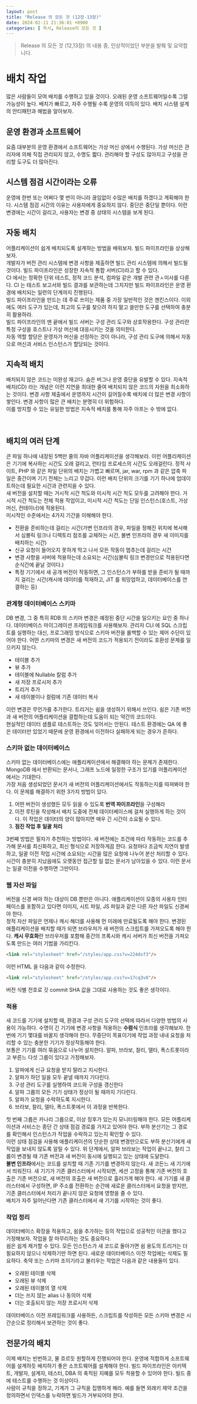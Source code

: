 ```yaml
---
layout: post
title: "Release 의 모든 것 (12장-13장)"
date: 2024-02-11 21:36:01 +0900
categories: [ 독서, Release의 모든 것 ]
---
```


> Release 의 모든 것 (12,13장) 의 내용 중, 인상적이었던 부분을 발췌 및 요약합니다.

# 배치 작업

많은 사람들이 모여 배치를 수행하고 있을 것이다. 오래된 운영 소프트웨어일수록 그럴 가능성이 높다. 배치가 빠르고, 자주 수행될 수록 운영의 이득이 있다. 배치 시스템 설계의 안티패턴과 해법을 알아보자.

## 운영 환경과 소프트웨어
요즘 대부분의 운영 환경에서 소프트웨어는 가상 머신 상에서 수행된다. 가상 머신은 관리자에 의해 직접 관리되지 않고, 수명도 짧다. 관리해야 할 구성도 많아지고 구성을 관리할 도구도 더 많아진다.

## 시스템 점검 시간이라는 오류

운영에 한번 또는 어쩌다 몇 번이 아니라 끊임없이 수많은 배치를 하겠다고 계획해야 한다. 시스템 점검 시간의 이유는 사용자에게 중요하지 않다. 중단은 중단일 뿐이다. 이런 변경에는 시간이 걸리고, 사용자는 변경 중 상태의 시스템을 보게 된다.

## 자동 배치

어플리케이션이 쉽게 배치되도록 설계하는 방법을 배워보자. 빌드 파이프라인을 상상해보자.
<br>
개발자가 버전 관리 시스템에 변경 사항을 제출하면 빌드 관리 시스템에 의해서 빌드될 것이다. 빌드 파이프라인은 성장한 지속적 통합 서버(CI)라고 할 수 있다.
<br>
CI 에서는 정확한 단위 테스트, 정적 코드 분석, 컴파일 같은 개발 관련 관ㅅ미사를 다룬다. CI 는 테스트 보고서와 빌드 결과를 보관하는데 그치지만 빌드 파이프라인은 운영 환경에 배치되는 일련의 단계까지 진행된다.
<br>
빌드 파이프라인을 만드는 데 주로 쓰이는 제품 중 가장 일반적인 것은 젠킨스이다. 이외에도 여러 도구가 있는데, 최고의 도구를 찾으려 하지 말고 쓸만한 도구를 선택하여 충분히 활용하라.
<br>
빌드 파이프라인의 맨 끝에서 빌드 서버는 구성 관리 도구와 상호작용한다. 구성 관리란 특정 구성을 호스트나 가상 머신에 대응시키는 것을 의미한다.
<br>
자동 역할 할당은 운영자가 머신을 선정하는 것이 아니라, 구성 관리 도구에 의해서 자동으로 머신과 서비스 인스턴스가 할당되는 것이다.

## 지속적 배치

배치되지 않은 코드는 미완성 재고다. 숨은 버그나 운영 중단을 유발할 수 있다. 지속적 배치(CD) 라는 개념은 이런 지연을 최대한 줄여 배치되지 않은 코드의 자원을 최소화하는 것이다.
변경 사항 제출에서 운영까지 시간이 길어질수록 배치에 더 많은 변경 사항이 쌓인다. 변경 사항이 많은 큰 배치는 분명히 더 위험하다.
<br>
이를 방지할 수 있는 유일한 방법은 지속적 배치를 통해 자주 아프는 수 밖에 없다.

<br>

## 배치의 여러 단계

큰 파일 하나에 내장된 5백만 줄의 자바 어플리케이션을 생각해보라. 이런 어플리케이션은 기기에 복사하는 시간도 오래 걸리고, 런타임 프로세스의 시간도 오래걸린다.
정적 사이트, PHP 와 같은 파일 단위의 배치는 가볍고 빠르며, jar, war, rpm 과 같은 압축 파일은 중간이며 기기 전체는 느리고 무겁다. 이런 배치 단위의 크기를 기기 하나에 업데이트하는데 필요한 시간과 관련지을 수 있다.
<br>
새 버전을 설치할 때는 거시적 시간 척도와 미시적 시간 척도 모두를 고려해야 한다. 거시적 시간 척도는 전체 적용 작업이고, 미시적 시간 척도는 단일 인스턴스(호스트, 가상 머신, 컨테이너)에 적용된다.
<br>
미시적인 수준에서는 4가지 기간을 이해해야 한다.
- 전환을 준비하는데 걸리는 시간(가변 인프라의 경우, 파일을 정해진 위치에 복사해서 심볼릭 링크나 디렉토리 참조를 교체하는 시간, 불변 인프라의 경우 새 이미지를 배치하는 시간)
- 신규 요청이 들어오지 못하게 막고 나서 모든 작동이 멈추는데 걸리는 시간
- 변경 사항을 서버에 적용하는데 소요되는 시간(심볼릭 링크 변경만으로 적용된다면 순식간에 끝날 것이다.)
- 특정 기기에서 새 공개 버전이 작동하면, 그 인스턴스가 부하를 받을 준비가 될 때까지 걸리는 시간(캐시에 데이터를 적재하고, JIT 를 워밍업하고, 데이터베이스를 연결하는 등)

### 관계형 데이터베이스 스키마

DB 변경, 그 중 특히 RDB 의 스키마 변경은 예정된 중단 시간을 일으키는 요인 중 하나다. 데이터베이스 마이그레이션 프레임워크를 사용해보자. 관리자 CLI 에 SQL 스크립트를 실행하는 대신, 프로그래밍 방식으로 스키마 버전을 롤백할 수 있는 제어 수단이 있어야 한다.
어떤 스키마의 변경은 새 버전의 코드가 적용되기 전이라도 호환성 문제를 일으키지 않는다.
- 테이블 추가
- 뷰 추가
- 테이블에 Nullable 칼럼 추가
- 새 저장 프로시저 추가
- 트리거 추가
- 새 테이블이나 컬럼에 기존 데이터 복사

이런 변경은 무언가를 추가한다. 트리거는 쉼을 생성하기 위해서 쓰인다. 쉼은 기존 버전과 새 버전의 어플리케이션을 결합하는데 도움이 되는 약간의 코드이다.
<br>
현실적인 데이터 샘플로 테스트하는 것도 잊어서는 안된다. 테스트 환경에는 QA 에 좋은 데이터만 있었기 때문에 운영 환경에서 이전하다 실패하게 되는 경우가 흔하다.

### 스키마 없는 데이터베이스

스키마 없는 데이터베이스에는 애플리케이션에서 해결해야 하는 문제가 존재한다. MongoDB 에서 반환되는 문서나, 그래프 노드에 일정한 구조가 있기를 어플리케이션에서는 기대한다.
<br>
가장 처음 생성되었던 문서가 새 버전의 어플리케이션에서도 작동하는지를 따져봐야 한다. 이 문제를 해결하기 위한 3가지 방법이 있다.
1. 어떤 버전이 생성했든 모두 읽을 수 있도록 **번역 파이프라인**을 구성해라
2. 이전 루틴을 작성해서 배치 도중에 전체 데이터베이스에 걸쳐 실행하게 하는 것이다. 이 작업은 데이터의 양이 많아지면 매우 긴 시간이 소요될 수 있다.
3. **점진 작업 후 일괄 처리**

3번째 방법은 필자가 추천하는 방법이다. 새 버전에는 조건에 따라 작동하는 코드를 추가해 문서를 최신화하고, 최신 형식으로 저장하게끔 한다. 요청마다 조금씩 지연이 발생하고, 일괄 이전 작업 시간에 소요되는 시간을 많은 요청에 나누어 분산 처리할 수 있다.
<br>
시간이 충분히 지났음에도 오랫동안 접근할 일 없는 문서가 남아있을 수 있다. 이런 문서는 일괄 이전을 수행하면 그만이다.

### 웹 자산 파일

버전을 신경 써야 하는 대상이 DB 뿐만은 아니다. 애플리케이션이 모종의 사용자 인터페이스를 포함하고 있다면 이미지, 시트 파일, JS 파일과 같은 다른 자산 파일도 신경써야 한다.
<br>
정적 자산 파일은 언제나 캐시 해더를 사용해 먼 미래에 만료될도록 해야 한다. 변경된 애플리케이션을 배치할 때가 되면 브라우저가 새 버전의 스크립트를 가져오도록 해야 한다.
**캐시 무효화**란 브라우저를 포함해 중간의 프록시와 캐시 서버가 최신 버전을 가져오도록 만드는 여러 기법을 가리킨다.
```html
<link rel="stylesheet" href="/styles/app.css?v=224dsf3"/>
```
이런 HTML 을 다음과 같이 수정한다.
```html
<link rel="stylesheet" href="/styles/app.css?v=17cq3v8"/>
```

버전 식별 전호로 깃 commit SHA 값을 그대로 사용하는 것도 좋은 생각이다.

### 적용

새 코드를 기기에 설치할 때, 환경과 구성 관리 도구의 선택에 따라서 다양한 방법의 사용이 가능하다.
수명이 긴 기기에 변경 사항을 적용하는 **수렴식** 인프라를 생각해보자.
한 번에 기기 몇대를 바꿀지 생각해야 한다. 무중단이 목표이기에 작업 과정 내내 요청을 처리할 수 있는 충분한 기기가 정상작동해야 한다.
<br>
보통은 기기를 여러 묶음으로 나누어 설치한다. 알파, 브라보, 찰리, 델타, 폭스트롯이라고 부른느 다섯 그룹이 있다고 가정해보자.
1. 알파에게 신규 요청을 받지 말라고 지시한다.
2. 알파가 하던 일을 모두 끝낼 때까지 기다린다.
3. 구성 관리 도구를 실행하여 코드와 구성을 갱신한다
4. 알파 그룹의 모든 기기 상태가 정상이 될 때까지 기다린다.
5. 알파가 요청을 수락하도록 지시한다.
6. 브라보, 찰리, 델타, 폭스트롯에서 이 과정을 반복한다.

첫 번째 그룹은 카나리 그룹으로, 이상 징후가 있는지 모니터링해야 한다. 모든 어플리케이션과 서비스는 종단 간 상태 점검 경로를 가지고 있어야 한다. 부하 분산기는 그 경로를 확인해서 인스턴스가 작업을 수락하고 있는지 확인할 수 있다.
<br>
이런 상태 점검을 사용해 애플리케이션의 단순한 상태 변경만으로도 부하 분산기에게 새 작업을 보내지 않도록 알릴 수 있다.
위 단계에서, 알파 브라보는 작업이 끝나고, 찰리 그룹이 변경될 때 기존 버전과 새 버전이 동시에 실행되고 있는 상태에 도달한다.
<br>
**불변 인프라**에서는 코드를 설치할 때 기존 기기를 변경하지 않는다. 새 코든느 새 기기에서 띄워진다. 새 기기가 기존 클러스터에서 시작되면, 세션 고정을 통해 기존 버전의 호출은 기존 버전으로, 새 버전의 호출은 새 버전으로 흘러가게 해야 한다.
새 기기를 새 클러스터에서 구성하면, IP 주소를 전환하는 순간에 새로운 클러스터에서 요청을 받지만, 기존 클러스터에서 처리가 끝나지 않은 요청에 영향을 줄 수 있다.
<br>
배치가 자주 일어난다면 기존 클러스터에서 새 기기를 시작하는 것이 좋다.

### 작업 정리

데이터베이스 확장을 적용하고, 쉼을 추가하는 등의 작업으로 성공적인 이관을 했다고 가정해보자. 작업을 잘 마무리하는 것도 중요하다.
<br>
쉼은 쉽게 제거할 수 있다. 모든 인스턴스가 새 코드로 돌아가면 쉼 용도의 트리거는 더 필요하지 않으니 삭제하기만 하면 된다. 새로운 데이터베이스 이전 작업에는 삭제도 필요하다.
축약 또는 스키마 조이기라고 불리우는 작업은 다음과 같은 내용들이 있다.
- 오래된 테이블 삭제
- 오래된 뷰 삭제
- 오래된 테이블의 열 삭제
- 더는 쓰지 않는 alias 나 동의어 삭제
- 더는 호출되지 않는 저장 프로시저 삭제

데이터베이스 이전 프레임워크를 사용하든, 스크립트를 작성하든 모든 스키마 변경은 시간순으로 정리해서 보관하는 것이 좋다.

## 전문가의 배치
이제 배치는 빈번하고, 물 흐르듯 원할하게 진행되어야 한다. 운영에 적합하게 소프트웨어를 설계하듯 배치하기 좋은 소프트웨어를 설계해야 한다.
빌드 파이프라인은 아키텍트, 개발자, 설계자, 테스터, DBA 의 축적된 지혜를 모두 적용할 수 있어야 한다. 빌드 중에 테스트를 수행하는 것 이상이다.
<br>
사람이 규칙을 정하고, 기계가 그 규칙을 집행하게 해라. 예를 들면 외래키 제약 조건을 정의하면서 인덱스를 누락하면 빌드가 거부되어야 한다.
